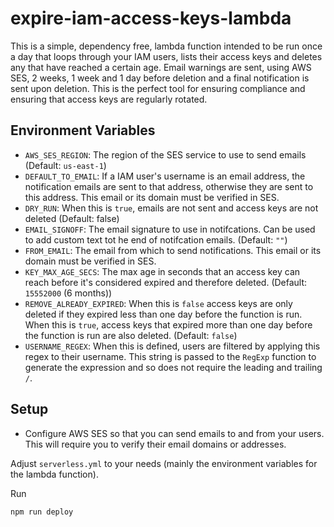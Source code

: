 # expire-iam-access-keys-lambda

This is a simple, dependency free, lambda function intended to be run once a day that loops through your IAM users, lists their access keys and deletes any that have reached a certain age. Email warnings are sent, using AWS SES, 2 weeks, 1 week and 1 day before deletion and a final notification is sent upon deletion. This is the perfect tool for ensuring compliance and ensuring that access keys are regularly rotated.

## Environment Variables

-   `AWS_SES_REGION`: The region of the SES service to use to send emails (Default: `us-east-1`)
-   `DEFAULT_TO_EMAIL`: If a IAM user's username is an email address, the notification emails are sent to that address, otherwise they are sent to this address. This email or its domain must be verified in SES.
-   `DRY_RUN`: When this is `true`, emails are not sent and access keys are not deleted (Default: false)
-   `EMAIL_SIGNOFF`: The email signature to use in notifcations. Can be used to add custom text tot he end of notifcation emails. (Default: `""`)
-   `FROM_EMAIL`: The email from which to send notifications. This email or its domain must be verified in SES.
-   `KEY_MAX_AGE_SECS`: The max age in seconds that an access key can reach before it's considered expired and therefore deleted. (Default: `15552000` (6 months))
-   `REMOVE_ALREADY_EXPIRED`: When this is `false` access keys are only deleted if they expired less than one day before the function is run. When this is `true`, access keys that expired more than one day before the function is run are also deleted. (Default: `false`)
-   `USERNAME_REGEX`: When this is defined, users are filtered by applying this regex to their username. This string is passed to the `RegExp` function to generate the expression and so does not require the leading and trailing `/`.

## Setup

-   Configure AWS SES so that you can send emails to and from your users. This will require you to verify their email domains or addresses.

Adjust `serverless.yml` to your needs (mainly the environment variables for the lambda function).

Run

```
npm run deploy
```
